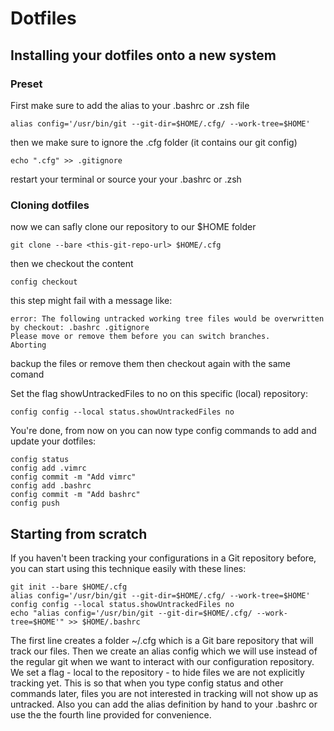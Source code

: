 # Dotfiles

## Installing your dotfiles onto a new system

### Preset

First make sure to add the alias to your .bashrc or .zsh file

```shell
alias config='/usr/bin/git --git-dir=$HOME/.cfg/ --work-tree=$HOME'
```

then we make sure to ignore the .cfg folder (it contains our git config)

```shell
echo ".cfg" >> .gitignore
```

restart your terminal or source your your .bashrc or .zsh

### Cloning dotfiles

now we can safly clone our repository to our $HOME folder

```shell
git clone --bare <this-git-repo-url> $HOME/.cfg
```

then we checkout the content

```shell
config checkout
```

this step might fail with a message like:

```shell
error: The following untracked working tree files would be overwritten by checkout: .bashrc .gitignore
Please move or remove them before you can switch branches.
Aborting
```

backup the files or remove them then checkout again with the same comand

Set the flag showUntrackedFiles to no on this specific (local) repository:

```shell
config config --local status.showUntrackedFiles no
```

You're done, from now on you can now type config commands to add and update your dotfiles:

```shell
config status
config add .vimrc
config commit -m "Add vimrc"
config add .bashrc
config commit -m "Add bashrc"
config push
```

## Starting from scratch

If you haven't been tracking your configurations in a Git repository before, you can start using this technique easily with these lines:

```shell
git init --bare $HOME/.cfg
alias config='/usr/bin/git --git-dir=$HOME/.cfg/ --work-tree=$HOME'
config config --local status.showUntrackedFiles no
echo "alias config='/usr/bin/git --git-dir=$HOME/.cfg/ --work-tree=$HOME'" >> $HOME/.bashrc
```

The first line creates a folder ~/.cfg which is a Git bare repository that will track our files.
Then we create an alias config which we will use instead of the regular git when we want to interact with our configuration repository.
We set a flag - local to the repository - to hide files we are not explicitly tracking yet. This is so that when you type config status and other commands later, files you are not interested in tracking will not show up as untracked.
Also you can add the alias definition by hand to your .bashrc or use the the fourth line provided for convenience.
